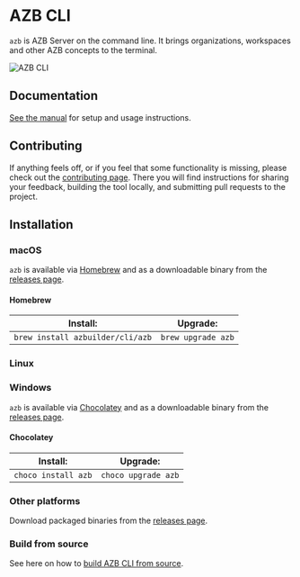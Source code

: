# AZB CLI
`azb` is AZB Server on the command line. It brings organizations, workspaces and other AZB concepts to the terminal.

<img src='https://svgshare.com/i/Z3P.svg' title='AZB CLI' />

## Documentation

[See the manual][manual] for setup and usage instructions.

## Contributing

If anything feels off, or if you feel that some functionality is missing, please check out the [contributing page][contributing]. There you will find instructions for sharing your feedback, building the tool locally, and submitting pull requests to the project.

## Installation

### macOS
`azb` is available via [Homebrew][] and as a downloadable binary from the [releases page][].


#### Homebrew

| Install:          | Upgrade:          |
| ----------------- | ----------------- |
| `brew install azbuilder/cli/azb` | `brew upgrade azb` |


### Linux


### Windows

`azb` is available via [Chocolatey][] and as a downloadable binary from the [releases page][].

#### Chocolatey

| Install:           | Upgrade:           |
| ------------------ | ------------------ |
| `choco install azb` | `choco upgrade azb` |


### Other platforms

Download packaged binaries from the [releases page][].

### Build from source

See here on how to [build AZB CLI from source][build from source].

[manual]: https://google.com
[Homebrew]: https://brew.sh
[Chocolatey]: https://chocolatey.org
[releases page]: https://github.com/AzBuilder/azb-cli/releases/latest
[contributing]: ./.github/CONTRIBUTING.md
[build from source]: ./docs/source.md
